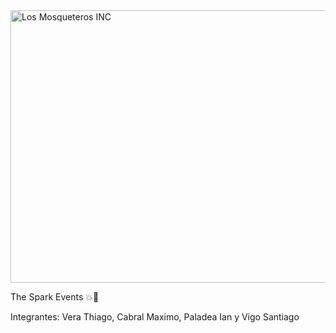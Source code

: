 <img width="896" height="436" alt="Los Mosqueteros INC" src="https://github.com/user-attachments/assets/07c2fa56-5a2d-499d-8ecd-751f9ac7453e" />

The Spark Events
💥💯

Integrantes: Vera Thiago, Cabral Maximo, Paladea Ian y Vigo Santiago
